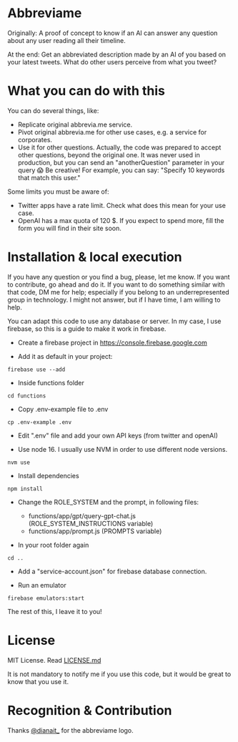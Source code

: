 # Abbreviame

Originally: A proof of concept to know if an AI can answer any question about any user reading all their timeline.

At the end: Get an abbreviated description made by an AI of you based on your latest tweets.  What do other users perceive from what you tweet? 

# What you can do with this

You can do several things, like:
- Replicate original abbrevia.me service.
- Pivot original abbrevia.me for other use cases, e.g. a service for corporates.
- Use it for other questions. Actually, the code was prepared to accept other questions, beyond the original one. 
  It was never used in production, but you can send an "anotherQuestion" parameter in your query :scream:
  Be creative! For example, you can say: "Specify 10 keywords that match this user."

Some limits you must be aware of:
- Twitter apps have a rate limit. Check what does this mean for your use case.
- OpenAI has a max quota of 120 $. If you expect to spend more, fill the form you will find in their site soon.

# Installation & local execution

If you have any question or you find a bug, please, let me know. If you want to contribute, go ahead and do it.
If you want to do something similar with that code, DM me for help; especially if you belong to an
underrepresented group in technology. I might not answer, but if I have time, I am willing to help.

You can adapt this code to use any database or server. In my case, I use firebase,
so this is a guide to make it work in firebase.

- Create a firebase project in https://console.firebase.google.com

- Add it as default in your project:
```shell
firebase use --add
```

- Inside functions folder
```shell
cd functions
```

- Copy .env-example file to .env
```shell
cp .env-example .env
```

- Edit ".env" file and add your own API keys (from twitter and openAI)

- Use node 16. I usually use NVM in order to use different node versions.
```shell
nvm use
```

- Install dependencies
```shell
npm install
```

- Change the ROLE_SYSTEM and the prompt, in following files:
  - functions/app/gpt/query-gpt-chat.js (ROLE_SYSTEM_INSTRUCTIONS variable)
  - functions/app/prompt.js (PROMPTS variable)

- In your root folder again
```shell
cd ..
```

- Add a "service-account.json" for firebase database connection.

- Run an emulator
```shell
firebase emulators:start
```

The rest of this, I leave it to you!

# License

MIT License. Read [LICENSE.md](LICENSE.md)

It is not mandatory to notify me if you use this code, but it would be great to know that you use it.

# Recognition & Contribution

Thanks [@dianait_](https://twitter.com/dianait_) for the abbreviame logo.

